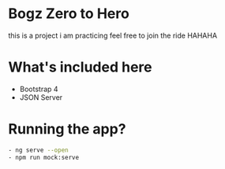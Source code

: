 # Bogz Zero to Hero
this is a project i am practicing feel free to join the ride HAHAHA

# What's included here
- Bootstrap 4
- JSON Server

# Running the app?
```bash
- ng serve --open
- npm run mock:serve
```